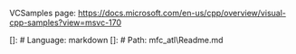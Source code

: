 VCSamples page: https://docs.microsoft.com/en-us/cpp/overview/visual-cpp-samples?view=msvc-170


[]: # Language: markdown
[]: # Path: mfc_atl\Readme.md

